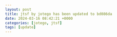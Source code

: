 ```yaml
---
layout: post
title: jtsf by jotego has been updated to bd086da
date: 2024-03-16 08:42:21 +0000
categories: [jotego, jtsf]
tags: [update]
---
```


